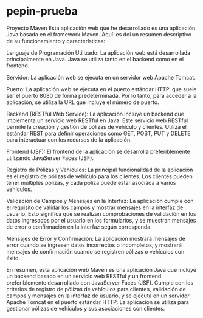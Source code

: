 # pepin-prueba
Proyecto Maven
Esta aplicación web que he desarrollado es una aplicación Java basada en el framework Maven. Aquí les doi un resumen descriptivo de su funcionamiento y características:

Lenguaje de Programación Utilizado: La aplicación web está desarrollada principalmente en Java. Java se utiliza tanto en el backend como en el frontend.

Servidor: La aplicación web se ejecuta en un servidor web  Apache Tomcat. 

Puerto: La aplicación web se ejecuta en el puerto estándar HTTP, que suele ser el puerto 8080 de forma predeterminada. Por lo tanto, para acceder a la aplicación, se utiliza la URL que incluye el número de puerto.

Backend (RESTful Web Service): La aplicación incluye un backend que implementa un servicio web RESTful en Java. Este servicio web RESTful permite la creación y gestión de pólizas de vehículo y clientes. Utiliza el estándar REST para definir operaciones como GET, POST, PUT y DELETE para interactuar con los recursos de la aplicación.

Frontend (JSF): El frontend de la aplicación se desarrolla preferiblemente utilizando JavaServer Faces (JSF).

Registro de Pólizas y Vehículos: La principal funcionalidad de la aplicación es el registro de pólizas de vehículo para los clientes. Los clientes pueden tener múltiples pólizas, y cada póliza puede estar asociada a varios vehículos.

Validación de Campos y Mensajes en la Interfaz: La aplicación cumple con el requisito de validar los campos y mostrar mensajes en la interfaz de usuario. Esto significa que se realizan comprobaciones de validación en los datos ingresados por el usuario en los formularios, y se muestran mensajes de error o confirmación en la interfaz según corresponda.

Mensajes de Error y Confirmación: La aplicación mostrará mensajes de error cuando se ingresen datos incorrectos o incompletos, y mostrará mensajes de confirmación cuando se registren pólizas o vehículos con éxito.

En resumen, esta aplicación web Maven es una aplicación Java que incluye un backend basado en un servicio web RESTful y un frontend preferiblemente desarrollado con JavaServer Faces (JSF). Cumple con los criterios de registro de pólizas de vehículos para clientes, validación de campos y mensajes en la interfaz de usuario, y se ejecuta en un servidor Apache Tomcat en el puerto estándar HTTP. La aplicación se utiliza para gestionar pólizas de vehículos y sus asociaciones con clientes.
